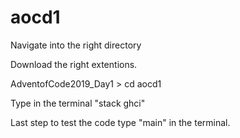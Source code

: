 # aocd1

Navigate into the right directory

Download the right extentions.

AdventofCode2019_Day1 > cd aocd1

Type in the terminal "stack ghci"

Last step to test the code type "main" in the terminal.